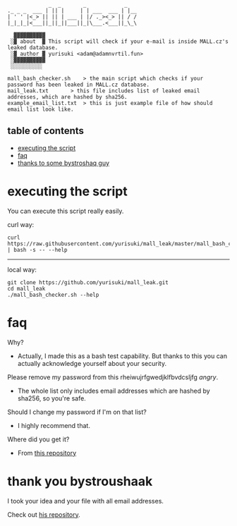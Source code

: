 ```
             _  _       _            _
._ _ _  ___ | || |     | | ___  ___ | |__
| ' ' |<_> || || | ___ | |/ ._><_> || / /
|_|_|_|<___||_||_||___||_|\___.<___||_\_\

  ▓▓▓▓▓▓▓▓▓▓
 ░▓ about  ▓ This script will check if your e-mail is inside MALL.cz's leaked database.
 ░▓ author ▓ yurisuki <adam@adamnvrtil.fun>
 ░▓▓▓▓▓▓▓▓▓▓
 ░░░░░░░░░░

mall_bash_checker.sh	> the main script which checks if your password has been leaked in MALL.cz database.
mail_leak.txt		> this file includes list of leaked email addresses, which are hashed by sha256.
example_email_list.txt 	> this is just example file of how should email list look like.
```

## table of contents
 - [executing the script](#executing-the-script)
 - [faq](#faq)
 - [thanks to some bystroshaq guy](#thank-you-bystroushaak)

# executing the script
You can execute this script really easily.

curl way:
```shell
curl https://raw.githubusercontent.com/yurisuki/mall_leak/master/mall_bash_checker.sh | bash -s -- --help
```

***

local way:
```shell
git clone https://github.com/yurisuki/mall_leak.git
cd mall_leak
./mall_bash_checker.sh --help
```

# faq
Why?
- Actually, I made this as a bash test capability. But thanks to this you can actually acknowledge yourself about your security.

Please remove my password from this rheiwujrfgwedjklfbvdcsljfg *angry*.
- The whole list only includes email addresses which are hashed by sha256, so you're safe.

Should I change my password if I'm on that list?
- I highly recommend that.

Where did you get it?
- From [this repository](https://github.com/Bystroushaak/mall_checker)

# thank you bystroushaak
I took your idea and your file with all email addresses.

Check out [his repository](https://github.com/Bystroushaak/mall_checker).

